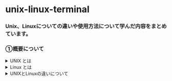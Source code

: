 # unix-linux-terminal
### Unix、Linuxについての違いや使用方法について学んだ内容をまとめています。

### ①概要について

<details><summary>UNIX とは</summary>

- 「そんなの説明されなくても知ってるよ！」な人は適当に読み飛ばしてください。OSは「パソコンさんの人格に相当するソフト」です。パソコンさんは、中にOSを入れることによって、パソコンとして動くことができます。「これが無いとパソコンじゃねーよ」な基本ソフトです。なお「OS」という用語が世間に広まったきっかけがパソコンなので「パソコン」と書きましたが、スマホやその他のコンピュータ類でも同じです。OSと呼ばれるソフトには、いくつかの種類があります。パソコンさんの世界では、Windows、Mac、Linuxあたりが有名どころです。スマホの世界であれば、iOSやAndroidなどが主流です。パソコンさんの中にWindowsを入れれば「はーい、ボクはWindowsだよー」な人格になりますし、Linuxを入れれば「ヘーイ、ミーはLinuxさー」な人格になります。
- 以上を踏まえていろいろあるOSのひとつが「UNIX（ユニックス）」です。UNIXは昔流行ったOSです。もちろん、今でも使われていますけどね。今はUNIXっぽいOSを使いたいときはLinuxを使うのが一般的です。たまに「UNIXとLinuxの違いが分からない」という意見を見かけますが「UNIXが師匠でLinuxが弟子」と考えてください。UNIXを参考にして作られたのがLinuxです。そのためLinuxとUNIXは、ひとまとめにして「UNIX系」と呼ばれたりします。「UNIX」って単語が出てきたら「OSなんだな～
」と、お考えください。</details>


<details><summary>Linux とは</summary>

- フリーソフトとして公開されているUNIXっぽいOSの名前。もしくはとあるカーネルの名前です。カーネルは「OSの中核部分として頑張っているソフトウェア」です。OSを1つの組織と見なした場合、カーネルさんは中心人物です。こいつがいなければ始まりません。ただし、カーネルさんだけでは組織の運営が成り立ちません。シェルやデーモンといった、その他のソフトウェアを手足のように使うことによって、はじめて組織が回ります。「カーネルさんは大事なやつだけど、カーネルさんだけではOSは成り立たない」と理解してください。カーネルさんとあれやこれやのソフトウェアが組み合わさって、1つのOSが出来あがっているのです。
- Linuxの特徴は１．フリーソフトである２．UNIXと互換性がある３．性能の低いコンピュータでも結構動くといったところでしょうかね。一言でまとめると、LinuxというのはOSの名前です。……というのが間違ってはいないけど微妙に間違っている説明です。厳密に言うと、Linuxはカーネルの名前です。どこかのスゴい人が開発したOS用のカーネル、その名前が「Linux」です。ただし、カーネルであるLinuxは、それ単体ではOSとして動作しません。OSとして動作するためには、あれやこれやのソフトウェアが必要です。ということはですよ。「よーし！パパ、新しいパソコンにLinux入れちゃうぞ～！」と宣言した時に、カーネルであるLinuxだけをポンと渡されても困ってしまいます。他に必要なソフトウェアをえっちらおっちら集めてきて、上手く組み合わせないと、パパのパソコンでLinuxは動きません。めっちゃ、大変そうですね。そこで、優しい人が、あれやこれやのソフトウェアを集めてきて、カーネルであるLinuxと一緒に配ってくれています。「これで必要なものは全部だから、これを丸ごと入れれば、そのままLinuxなOSとして使えるよ～」という優しさです。一般的に「Linux」と呼ばれているOSは、この「カーネルのLinux＋諸々のソフトウェア」のことです。早口言葉みたいですがLinuxをカーネルとして使っているOSがLinuxなのです。
- つまり、単に「Linux」と言った場合１．カーネルとしてのLinux２．OSとしてのLinuxの2つの可能性があります。これは、ちょっと紛らわしいですね。そこで、カーネルとしてのLinuxは「Linuxカーネル」と呼んだりします。一方、OSとしてのLinux（カーネルのLinux＋諸々のソフトウェア）には「Linuxディストリビューション」という呼び名が付いています。あるいは、カーネルとしてのLinuxを「狭義のLinux」と呼んだりします。「厳密に言えば『Linux』というのはカーネルの名前だよ！」ということでしょう。それに対して、OSとしてのLinuxは「広義のLinux」と呼んだりします。「ゆるく捉えれば『Linux』ってOSの名前だよね」ということでしょう。
- 最後にまとめておきます。単に「Linux」と言った場合１．カーネルとしてのLinux２．OSとしてのLinuxの2つの可能性があります。このままだと紛らわしいので、必要に応じて１．カーネルとしてのLinux：Linuxカーネル（狭義のLinux）２．OSとしてのLinux：Linuxディストリビューション（広義のLinux）と呼び分けたりします。日常会話で「Linux」と出てきたのであれば、OSとしてのLinuxを指している可能性が高いと思いますけどね。たま～にカーネルとしてのLinuxを指している場合もあります。できれば全部まとめて覚えてあげてください。まぁ「Linux」って単語が出てきたら「OS、もしくは、カーネルなんだな～」と、お考えください。</details>


<details><summary>UNIXとLinuxの違いについて</summary>

UnixとLinuxのもっとも大きな違いは、その形態にある。
- Unixは企業が開発して、知的財産権が企業に属している（Unixという名前を使わなければ無料でも使える）
- Linuxはオープンソースでとにかく無料だし改変も配布も自由だ
これが大きな違いとなっている。

結論的には、**親戚関係でライセンスのあり方が違う**とだけ覚えておけばいいだろう。身も蓋もないが、これだけの理解でまずは構わない。
